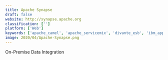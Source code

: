 ```yaml
---
title: Apache Synapse
draft: false 
website: http://synapse.apache.org
classification: ['']
platform: ['Web']
keywords: ['apache_camel', 'apache_servicemix', 'divante_esb', 'ibm_app_connect', 'peregrine_connect', 'rssbus_connect', 'software_ag_webmethods', 'sonic_xml_server', 'tibco_businessworks', 'wso2_api_manager', 'wso2_enterprise_service_bus']
image: 2020/04/Apache-Synapse.png
---
```

On-Premise Data Integration